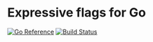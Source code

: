 # Expressive flags for Go

[![Go Reference](https://pkg.go.dev/badge/github.com/cavaliergopher/xflags.svg)](https://pkg.go.dev/github.com/cavaliergopher/xflags) [![Build Status](https://app.travis-ci.com/cavaliergopher/xflags.svg?branch=main)](https://app.travis-ci.com/cavaliergopher/xflags)
